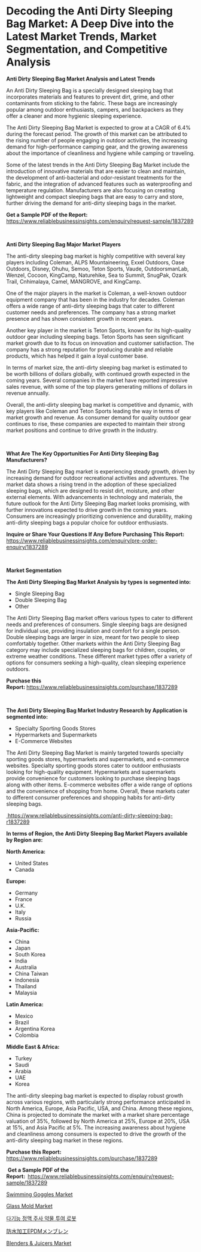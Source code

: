 <p><h1>Decoding the Anti Dirty Sleeping Bag Market: A Deep Dive into the Latest Market Trends, Market Segmentation, and Competitive Analysis</h1></p><p><strong>Anti Dirty Sleeping Bag Market Analysis and Latest Trends</strong></p>
<p><p>An Anti Dirty Sleeping Bag is a specially designed sleeping bag that incorporates materials and features to prevent dirt, grime, and other contaminants from sticking to the fabric. These bags are increasingly popular among outdoor enthusiasts, campers, and backpackers as they offer a cleaner and more hygienic sleeping experience.</p><p>The Anti Dirty Sleeping Bag Market is expected to grow at a CAGR of 6.4% during the forecast period. The growth of this market can be attributed to the rising number of people engaging in outdoor activities, the increasing demand for high-performance camping gear, and the growing awareness about the importance of cleanliness and hygiene while camping or traveling.</p><p>Some of the latest trends in the Anti Dirty Sleeping Bag Market include the introduction of innovative materials that are easier to clean and maintain, the development of anti-bacterial and odor-resistant treatments for the fabric, and the integration of advanced features such as waterproofing and temperature regulation. Manufacturers are also focusing on creating lightweight and compact sleeping bags that are easy to carry and store, further driving the demand for anti-dirty sleeping bags in the market.</p></p>
<p><strong>Get a Sample PDF of the Report:&nbsp;</strong> <a href="https://www.reliablebusinessinsights.com/enquiry/request-sample/1837289">https://www.reliablebusinessinsights.com/enquiry/request-sample/1837289</a></p>
<p>&nbsp;</p>
<p><strong>Anti Dirty Sleeping Bag Major Market Players</strong></p>
<p><p>The anti-dirty sleeping bag market is highly competitive with several key players including Coleman, ALPS Mountaineering, Exxel Outdoors, Oase Outdoors, Disney, Ohuhu, Semoo, Teton Sports, Vaude, OutdoorsmanLab, Wenzel, Cocoon, KingCamp, Naturehike, Sea to Summit, SnugPak, Ozark Trail, Cnhimalaya, Camel, MANGROVE, and KingCamp.</p><p>One of the major players in the market is Coleman, a well-known outdoor equipment company that has been in the industry for decades. Coleman offers a wide range of anti-dirty sleeping bags that cater to different customer needs and preferences. The company has a strong market presence and has shown consistent growth in recent years.</p><p>Another key player in the market is Teton Sports, known for its high-quality outdoor gear including sleeping bags. Teton Sports has seen significant market growth due to its focus on innovation and customer satisfaction. The company has a strong reputation for producing durable and reliable products, which has helped it gain a loyal customer base.</p><p>In terms of market size, the anti-dirty sleeping bag market is estimated to be worth billions of dollars globally, with continued growth expected in the coming years. Several companies in the market have reported impressive sales revenue, with some of the top players generating millions of dollars in revenue annually.</p><p>Overall, the anti-dirty sleeping bag market is competitive and dynamic, with key players like Coleman and Teton Sports leading the way in terms of market growth and revenue. As consumer demand for quality outdoor gear continues to rise, these companies are expected to maintain their strong market positions and continue to drive growth in the industry.</p></p>
<p>&nbsp;</p>
<p><strong>What Are The Key Opportunities For Anti Dirty Sleeping Bag Manufacturers?</strong></p>
<p><p>The Anti Dirty Sleeping Bag market is experiencing steady growth, driven by increasing demand for outdoor recreational activities and adventures. The market data shows a rising trend in the adoption of these specialized sleeping bags, which are designed to resist dirt, moisture, and other external elements. With advancements in technology and materials, the future outlook for the Anti Dirty Sleeping Bag market looks promising, with further innovations expected to drive growth in the coming years. Consumers are increasingly prioritizing convenience and durability, making anti-dirty sleeping bags a popular choice for outdoor enthusiasts.</p></p>
<p><strong>Inquire or Share Your Questions If Any Before Purchasing This Report:</strong> <a href="https://www.reliablebusinessinsights.com/enquiry/pre-order-enquiry/1837289">https://www.reliablebusinessinsights.com/enquiry/pre-order-enquiry/1837289</a></p>
<p>&nbsp;</p>
<p><strong>Market Segmentation</strong></p>
<p><strong>The Anti Dirty Sleeping Bag Market Analysis by types is segmented into:</strong></p>
<p><ul><li>Single Sleeping Bag</li><li>Double Sleeping Bag</li><li>Other</li></ul></p>
<p><p>The Anti Dirty Sleeping Bag market offers various types to cater to different needs and preferences of consumers. Single sleeping bags are designed for individual use, providing insulation and comfort for a single person. Double sleeping bags are larger in size, meant for two people to sleep comfortably together. Other markets within the Anti Dirty Sleeping Bag category may include specialized sleeping bags for children, couples, or extreme weather conditions. These different market types offer a variety of options for consumers seeking a high-quality, clean sleeping experience outdoors.</p></p>
<p><strong>Purchase this Report:&nbsp;</strong><a href="https://www.reliablebusinessinsights.com/purchase/1837289">https://www.reliablebusinessinsights.com/purchase/1837289</a></p>
<p>&nbsp;</p>
<p><strong>The Anti Dirty Sleeping Bag Market Industry Research by Application is segmented into:</strong></p>
<p><ul><li>Specialty Sporting Goods Stores</li><li>Hypermarkets and Supermarkets</li><li>E-Commerce Websites</li></ul></p>
<p><p>The Anti Dirty Sleeping Bag Market is mainly targeted towards specialty sporting goods stores, hypermarkets and supermarkets, and e-commerce websites. Specialty sporting goods stores cater to outdoor enthusiasts looking for high-quality equipment. Hypermarkets and supermarkets provide convenience for customers looking to purchase sleeping bags along with other items. E-commerce websites offer a wide range of options and the convenience of shopping from home. Overall, these markets cater to different consumer preferences and shopping habits for anti-dirty sleeping bags.</p></p>
<p><a href="https://www.reliablebusinessinsights.com/anti-dirty-sleeping-bag-r1837289">&nbsp;https://www.reliablebusinessinsights.com/anti-dirty-sleeping-bag-r1837289</a></p>
<p><strong>In terms of Region, the Anti Dirty Sleeping Bag Market Players available by Region are:</strong></p>
<p>
    <p> <strong> North America: </strong>
        <ul>
            <li>United States</li>
            <li>Canada</li>
        </ul>
        </p> 
    <p> <strong> Europe: </strong>
        <ul>
            <li>Germany</li>
            <li>France</li>
            <li>U.K.</li>
            <li>Italy</li>
            <li>Russia</li>
        </ul>
        </p> 
    <p> <strong> Asia-Pacific: </strong>
        <ul>
            <li>China</li>
            <li>Japan</li>
            <li>South Korea</li>
            <li>India</li>
            <li>Australia</li>
            <li>China Taiwan</li>
            <li>Indonesia</li>
            <li>Thailand</li>
            <li>Malaysia</li>
        </ul>
        </p> 
    <p> <strong> Latin America: </strong>
        <ul>
            <li>Mexico</li>
            <li>Brazil</li>
            <li>Argentina Korea</li>
            <li>Colombia</li>
        </ul>
        </p> 
    <p> <strong> Middle East & Africa: </strong>
        <ul>
            <li>Turkey</li>
            <li>Saudi</li>
            <li>Arabia</li>
            <li>UAE</li>
            <li>Korea</li>
        </ul>
    </p>
    </p>
<p><p>The anti-dirty sleeping bag market is expected to display robust growth across various regions, with particularly strong performance anticipated in North America, Europe, Asia Pacific, USA, and China. Among these regions, China is projected to dominate the market with a market share percentage valuation of 35%, followed by North America at 25%, Europe at 20%, USA at 15%, and Asia Pacific at 5%. The increasing awareness about hygiene and cleanliness among consumers is expected to drive the growth of the anti-dirty sleeping bag market in these regions.</p></p>
<p><strong>Purchase this Report: </strong><a href="https://www.reliablebusinessinsights.com/purchase/1837289">https://www.reliablebusinessinsights.com/purchase/1837289</a></p>
<p>&nbsp;<strong>Get a Sample PDF of the Report:&nbsp;&nbsp;</strong><a href="https://www.reliablebusinessinsights.com/enquiry/request-sample/1837289">https://www.reliablebusinessinsights.com/enquiry/request-sample/1837289</a></p>
<p><strong></strong></p>
<p><p><a href="https://github.com/joannagoyvaerts/Market-Research-Report-List-3/blob/main/swimming-goggles-market.md">Swimming Goggles Market</a></p><p><a href="https://issuu.com/reportprime-2/docs/glass-mold-market-size-2030.pptx">Glass Mold Market</a></p><p><a href="https://github.com/hxzi07639916/Market-Research-Report-List-2/blob/main/5295732153625.md">다기능 정맥 주사 약물 투여 로봇</a></p><p><a href="https://github.com/CarlieShields/Market-Research-Report-List-1/blob/main/9783695145401.md">防水加工EPDMメンブレン</a></p><p><a href="https://github.com/abdelrhmankishk22/Market-Research-Report-List-5/blob/main/blenders-juicers-market.md">Blenders & Juicers Market</a></p></p>